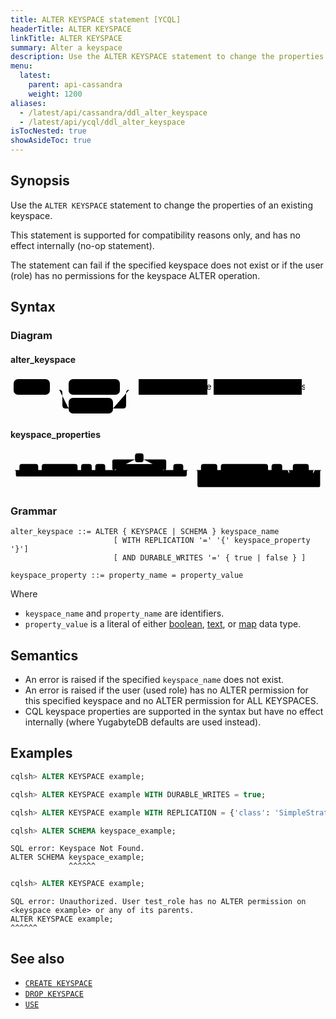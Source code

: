 ```yaml
---
title: ALTER KEYSPACE statement [YCQL]
headerTitle: ALTER KEYSPACE
linkTitle: ALTER KEYSPACE
summary: Alter a keyspace
description: Use the ALTER KEYSPACE statement to change the properties of an existing keyspace.
menu:
  latest:
    parent: api-cassandra
    weight: 1200
aliases:
  - /latest/api/cassandra/ddl_alter_keyspace
  - /latest/api/ycql/ddl_alter_keyspace
isTocNested: true
showAsideToc: true
---
```


## Synopsis

Use the `ALTER KEYSPACE` statement to change the properties of an existing keyspace.

This statement is supported for compatibility reasons only, and has no effect internally (no-op statement).

The statement can fail if the specified keyspace does not exist or if the user (role) has no permissions for the keyspace ALTER operation.

## Syntax

### Diagram

#### alter_keyspace

<svg class="rrdiagram" version="1.1" xmlns:xlink="http://www.w3.org/1999/xlink" xmlns="http://www.w3.org/2000/svg" width="471" height="65" viewbox="0 0 471 65"><path class="connector" d="M0 22h5m58 0h30m82 0h20m-117 0q5 0 5 5v20q0 5 5 5h5m71 0h16q5 0 5-5v-20q0-5 5-5m5 0h10m110 0h10m141 0h5"/><rect class="literal" x="5" y="5" width="58" height="25" rx="7"/><text class="text" x="15" y="22">ALTER</text><rect class="literal" x="93" y="5" width="82" height="25" rx="7"/><text class="text" x="103" y="22">KEYSPACE</text><rect class="literal" x="93" y="35" width="71" height="25" rx="7"/><text class="text" x="103" y="52">SCHEMA</text><a xlink:href="../grammar_diagrams#keyspace-name"><rect class="rule" x="205" y="5" width="110" height="25"/><text class="text" x="215" y="22">keyspace_name</text></a><a xlink:href="../grammar_diagrams#keyspace-properties"><rect class="rule" x="325" y="5" width="141" height="25"/><text class="text" x="335" y="22">keyspace_properties</text></a></svg>

#### keyspace_properties

<svg class="rrdiagram" version="1.1" xmlns:xlink="http://www.w3.org/1999/xlink" xmlns="http://www.w3.org/2000/svg" width="888" height="110" viewbox="0 0 888 110"><path class="connector" d="M0 52h25m53 0h10m101 0h10m30 0h10m28 0h30m-5 0q-5 0-5-5v-20q0-5 5-5h59m24 0h59q5 0 5 5v20q0 5-5 5m-5 0h30m28 0h20m-497 0q5 0 5 5v8q0 5 5 5h472q5 0 5-5v-8q0-5 5-5m5 0h30m46 0h10m133 0h10m30 0h30m45 0h22m-82 0q5 0 5 5v20q0 5 5 5h5m47 0h5q5 0 5-5v-20q0-5 5-5m5 0h20m-361 0q5 0 5 5v38q0 5 5 5h336q5 0 5-5v-38q0-5 5-5m5 0h5"/><rect class="literal" x="25" y="35" width="53" height="25" rx="7"/><text class="text" x="35" y="52">WITH</text><rect class="literal" x="88" y="35" width="101" height="25" rx="7"/><text class="text" x="98" y="52">REPLICATION</text><rect class="literal" x="199" y="35" width="30" height="25" rx="7"/><text class="text" x="209" y="52">=</text><rect class="literal" x="239" y="35" width="28" height="25" rx="7"/><text class="text" x="249" y="52">{</text><rect class="literal" x="351" y="5" width="24" height="25" rx="7"/><text class="text" x="361" y="22">,</text><a xlink:href="../grammar_diagrams#keyspace-property"><rect class="rule" x="297" y="35" width="132" height="25"/><text class="text" x="307" y="52">keyspace_property</text></a><rect class="literal" x="459" y="35" width="28" height="25" rx="7"/><text class="text" x="469" y="52">}</text><rect class="literal" x="537" y="35" width="46" height="25" rx="7"/><text class="text" x="547" y="52">AND</text><rect class="literal" x="593" y="35" width="133" height="25" rx="7"/><text class="text" x="603" y="52">DURABLE_WRITES</text><rect class="literal" x="736" y="35" width="30" height="25" rx="7"/><text class="text" x="746" y="52">=</text><rect class="literal" x="796" y="35" width="45" height="25" rx="7"/><text class="text" x="806" y="52">true</text><rect class="literal" x="796" y="65" width="47" height="25" rx="7"/><text class="text" x="806" y="82">false</text></svg>

### Grammar

```
alter_keyspace ::= ALTER { KEYSPACE | SCHEMA } keyspace_name
                       [ WITH REPLICATION '=' '{' keyspace_property '}']
                       [ AND DURABLE_WRITES '=' { true | false } ]

keyspace_property ::= property_name = property_value
```

Where

- `keyspace_name` and `property_name` are identifiers.
- `property_value` is a literal of either [boolean](../type_bool), [text](../type_text), or [map](../type_collection) data type.

## Semantics

- An error is raised if the specified `keyspace_name` does not exist.
- An error is raised if the user (used role) has no ALTER permission for this specified keyspace and no ALTER permission for ALL KEYSPACES.
- CQL keyspace properties are supported in the syntax but have no effect internally (where YugabyteDB defaults are used instead).

## Examples

```sql
cqlsh> ALTER KEYSPACE example;
```

```sql
cqlsh> ALTER KEYSPACE example WITH DURABLE_WRITES = true;
```

```sql
cqlsh> ALTER KEYSPACE example WITH REPLICATION = {'class': 'SimpleStrategy', 'replication_factor': '3'} AND DURABLE_WRITES = true;
```

```sql
cqlsh> ALTER SCHEMA keyspace_example;
```

```
SQL error: Keyspace Not Found.
ALTER SCHEMA keyspace_example;
             ^^^^^^
```

```sql
cqlsh> ALTER KEYSPACE example;
```

```
SQL error: Unauthorized. User test_role has no ALTER permission on <keyspace example> or any of its parents.
ALTER KEYSPACE example;
^^^^^^
```

## See also

- [`CREATE KEYSPACE`](../ddl_create_keyspace)
- [`DROP KEYSPACE`](../ddl_drop_keyspace)
- [`USE`](../ddl_use)
